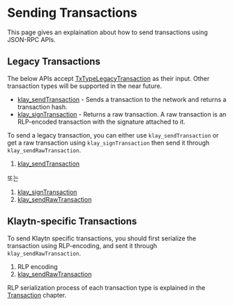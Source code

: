 # Sending Transactions

This page gives an explaination about how to send transactions using JSON-RPC APIs.

## Legacy Transactions

The below APIs accept [TxTypeLegacyTransaction](../../klaytn/design/transactions/basic.md#txtypelegacytransaction) as their input. Other transaction types will be supported in the near future.

- [klay_sendTransaction](api-references/klay/transaction.md#klay_sendtransaction) - Sends a transaction to the network and returns a transaction hash.
- [klay_signTransaction](api-references/klay/transaction.md#klay_signtransaction) - Returns a raw transaction. A raw transaction is an RLP-encoded transaction with the signature attached to it.

To send a legacy transaction, you can either use `klay_sendTransaction` or get a raw transaction using `klay_signTransaction` then send it through `klay_sendRawTransaction`.

1. [klay_sendTransaction](api-references/klay/transaction.md#klay_sendtransaction)

또는

1. [klay_signTransaction](api-references/klay/transaction.md#klay_signtransaction)
2. [klay_sendRawTransaction](api-references/klay/transaction.md#klay_sendrawtransaction)

## Klaytn-specific Transactions

To send Klaytn specific transactions, you should first serialize the transaction using RLP-encoding, and sent it through `klay_sendRawTransaction`.

1. RLP encoding
2. [klay_sendRawTransaction](api-references/klay/transaction.md#klay_sendrawtransaction)

RLP serialization process of each transaction type is explained in the [Transaction](../../klaytn/design/transactions/README.md) chapter.  
